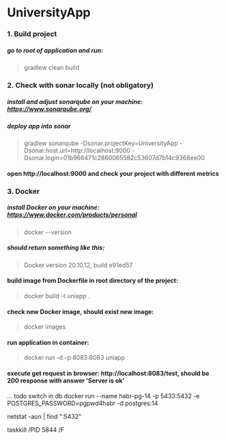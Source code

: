 # UniversityApp

### 1. Build project
##### go to root of application and run: 
> gradlew clean build

### 2. Check with sonar locally (not obligatory)
##### install and adjust sonarqube on your machine: https://www.sonarqube.org/
##### deploy app into sonar
> gradlew sonarqube -Dsonar.projectKey=UniversityApp -Dsonar.host.url=http://localhost:9000 -Dsonar.login=01b968471c2860065582c53607d7b14c9368ee00
#### open http://localhost:9000 and check your project with different metrics

### 3. Docker
##### install Docker on your machine: https://www.docker.com/products/personal 
> docker --version
##### should return something like this: 
> Docker version 20.10.12, build e91ed57
#### build image from Dockerfile in root directory of the project:
> docker build -t uniapp .
#### check new Docker image, should exist new image:
> docker images
#### run application in container:
> docker run -d -p 8083:8083 uniapp
#### execute get request in browser: http://localhost:8083/test, should be 200 response with answer 'Server is ok'

... todo switch in db
docker run --name habr-pg-14 -p 5433:5432 -e POSTGRES_PASSWORD=pgpwd4habr -d postgres:14

netstat -aon | find ":5432"

taskkill /PID 5844 /F
